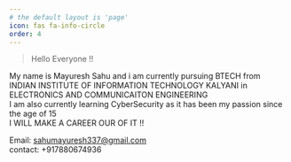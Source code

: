 ```yaml
---
# the default layout is 'page'
icon: fas fa-info-circle
order: 4
---
```


> Hello Everyone !! 
 
My name is Mayuresh Sahu and i am currently pursuing BTECH from INDIAN INSTITUTE OF INFORMATION TECHNOLOGY KALYANI in ELECTRONICS AND COMMUNICAITON ENGINEERING  
I am also currently learning CyberSecurity as it has been my passion since the age of 15  
I WILL MAKE A CAREER OUR OF IT !!  



Email: sahumayuresh337@gmail.com  
contact: +917880674936